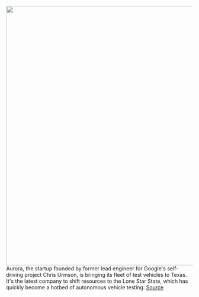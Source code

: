 <img src='https://cdn.vox-cdn.com/thumbor/NFRQHtJaIkPZKHKaQivUYyguYcA=/0x0:4032x2268/1200x800/filters:focal(1694x812:2338x1456)/cdn.vox-cdn.com/uploads/chorus_image/image/67082226/Texas_Pacifica.0.jpg' width='700px' /><br/>
Aurora, the startup founded by former lead engineer for Google's self-driving project Chris Urmson, is bringing its fleet of test vehicles to Texas. It's the latest company to shift resources to the Lone Star State, which has quickly become a hotbed of autonomous vehicle testing.
<a href='https://www.theverge.com/2020/7/20/21331418/aurora-self-driving-cars-semi-truck-av-texas-robotaxi'> Source <a/>